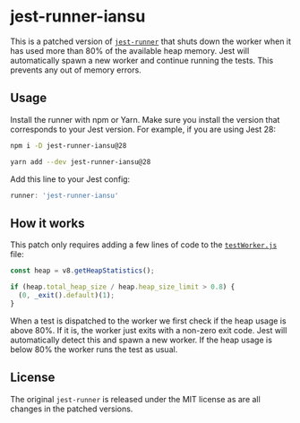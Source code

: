 # jest-runner-iansu

This is a patched version of [`jest-runner`](https://github.com/facebook/jest/tree/main/packages/jest-runner) that shuts down the worker when it has used more than 80% of the available heap memory. Jest will automatically spawn a new worker and continue running the tests. This prevents any out of memory errors.

## Usage

Install the runner with npm or Yarn. Make sure you install the version that corresponds to your Jest version. For example, if you are using Jest 28:

```sh
npm i -D jest-runner-iansu@28
```

```sh
yarn add --dev jest-runner-iansu@28
```

Add this line to your Jest config:

```js
runner: 'jest-runner-iansu'
```

## How it works

This patch only requires adding a few lines of code to the [`testWorker.js`](packages/jest-27/build/testWorker.js) file:

```js
const heap = v8.getHeapStatistics();

if (heap.total_heap_size / heap.heap_size_limit > 0.8) {
  (0, _exit().default)(1);
}
```

When a test is dispatched to the worker we first check if the heap usage is above 80%. If it is, the worker just exits with a non-zero exit code. Jest will automatically detect this and spawn a new worker. If the heap usage is below 80% the worker runs the test as usual.

## License

The original `jest-runner` is released under the MIT license as are all changes in the patched versions.
